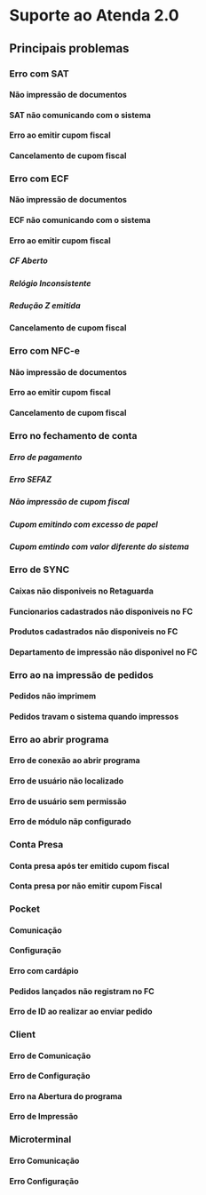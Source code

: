 <!-- TITLE: Suporte ao Atenda 2.0 -->
<!-- SUBTITLE:Mapa de incidentes para o Help Desk-->

# Suporte ao Atenda 2.0
## Principais problemas
### Erro com SAT
#### Não impressão de documentos
#### SAT não comunicando com o sistema
#### Erro ao emitir cupom fiscal
#### Cancelamento de cupom fiscal


### Erro com ECF
#### Não impressão de documentos
#### ECF não comunicando com o sistema
#### Erro ao emitir cupom fiscal
##### CF Aberto
##### Relógio Inconsistente
##### Redução Z emitida
#### Cancelamento de cupom fiscal

### Erro com NFC-e
#### Não impressão de documentos
#### Erro ao emitir cupom fiscal
#### Cancelamento de cupom fiscal

### Erro no fechamento de conta
##### Erro de pagamento
##### Erro SEFAZ
##### Não impressão de cupom fiscal
##### Cupom emitindo com excesso de papel
##### Cupom emtindo com valor diferente do sistema

### Erro de SYNC
#### Caixas não disponiveis no Retaguarda
#### Funcionarios cadastrados não disponiveis no FC
#### Produtos cadastrados não disponiveis no FC
#### Departamento de impressão não disponivel no FC

### Erro ao na impressão de pedidos
#### Pedidos não imprimem
#### Pedidos travam o sistema quando impressos

### Erro ao abrir programa
#### Erro de conexão ao abrir programa 
#### Erro de usuário não localizado
#### Erro de usuário sem permissão
#### Erro de módulo nãp configurado

### Conta Presa
#### Conta presa após ter emitido cupom fiscal
#### Conta presa por não emitir cupom Fiscal

### Pocket 
#### Comunicação
#### Configuração
#### Erro com cardápio
#### Pedidos lançados não registram no FC
#### Erro de ID ao realizar ao enviar pedido

### Client 
#### Erro de Comunicação
#### Erro de Configuração
#### Erro na Abertura do programa
#### Erro de Impressão


### Microterminal
#### Erro Comunicação
#### Erro Configuração

